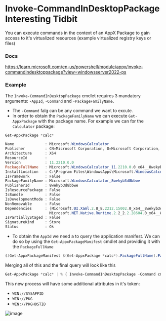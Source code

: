 # Invoke-CommandInDesktopPackage Interesting Tidbit 

You can execute commands in the context of an AppX Package to gain access to it's virtualized resources (example virtualized registry keys or files)

### Docs

https://learn.microsoft.com/en-us/powershell/module/appx/invoke-commandindesktoppackage?view=windowsserver2022-ps

### Example

The `Invoke-CommandInDesktopPackage` cmdlet requires 3 mandatory arguments: `-AppId`, `-Command` and `-PackageFamilyName`.

- The `-Command` falg can be any command we want to excute.
- In order to obtain the `PackageFamilyName` we can execute `Get-AppxPackage` with the package name. For example we can for the `Calculator` package:

```powershell
Get-AppxPackage *calc*

Name              : Microsoft.WindowsCalculator
Publisher         : CN=Microsoft Corporation, O=Microsoft Corporation, L=Redmond, S=Washington, C=US
Architecture      : X64
ResourceId        :
Version           : 11.2210.0.0
PackageFullName   : Microsoft.WindowsCalculator_11.2210.0.0_x64__8wekyb3d8bbwe
InstallLocation   : C:\Program Files\WindowsApps\Microsoft.WindowsCalculator_11.2210.0.0_x64__8wekyb3d8bbwe
IsFramework       : False
PackageFamilyName : Microsoft.WindowsCalculator_8wekyb3d8bbwe
PublisherId       : 8wekyb3d8bbwe
IsResourcePackage : False
IsBundle          : False
IsDevelopmentMode : False
NonRemovable      : False
Dependencies      : {Microsoft.UI.Xaml.2.8_8.2212.15002.0_x64__8wekyb3d8bbwe, Microsoft.NET.Native.Framework.2.2_2.2.29512.0_x64__8wekyb3d8bbwe,
                    Microsoft.NET.Native.Runtime.2.2_2.2.28604.0_x64__8wekyb3d8bbwe, Microsoft.VCLibs.140.00_14.0.30704.0_x64__8wekyb3d8bbwe...}
IsPartiallyStaged : False
SignatureKind     : Store
Status            : Ok
```

- To obtain the `AppId` we need a to query the application manifest. We can do so by using the `Get-AppxPackageManifest` cmdlet and providing it with the `PackageFullName`

```powershell
$(Get-AppxPackageManifest $(Get-AppxPackage *calc*).PackageFullName).Package.Applications.Application.Id
```

Merging all of this and the final query will look like this

```powershell
Get-AppxPackage *calc* | % { Invoke-CommandInDesktopPackage -Command cmd.exe -PreventBreakaway -PackageFamilyName $_.PackageFamilyName -AppId $((Get-AppxPackageManifest $_.PackageFullName).Package.Applications.Application.id) }
```

This new process will have some additional attributes in it's token:

- `WIN://SYSAPPID`
- `WIN://PKG`
- `WIN://PKGHOSTID`

![image](https://user-images.githubusercontent.com/8741929/232060829-b3837033-ae76-42c1-be1e-f71198f582fa.png)
